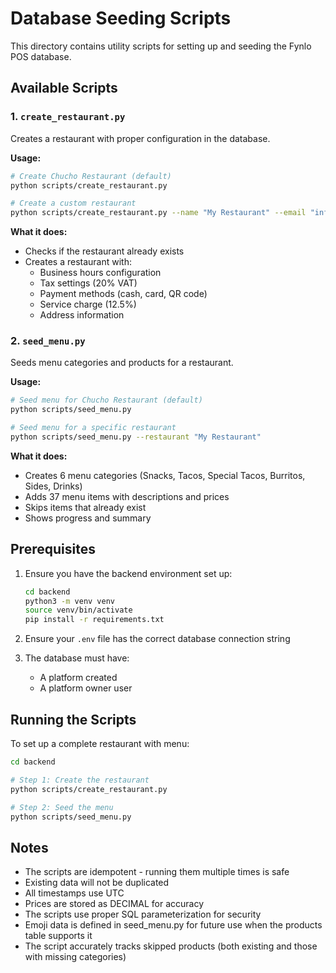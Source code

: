 # Database Seeding Scripts

This directory contains utility scripts for setting up and seeding the Fynlo POS database.

## Available Scripts

### 1. `create_restaurant.py`
Creates a restaurant with proper configuration in the database.

**Usage:**
```bash
# Create Chucho Restaurant (default)
python scripts/create_restaurant.py

# Create a custom restaurant
python scripts/create_restaurant.py --name "My Restaurant" --email "info@myrestaurant.com" --phone "+44 20 9876 5432"
```

**What it does:**
- Checks if the restaurant already exists
- Creates a restaurant with:
  - Business hours configuration
  - Tax settings (20% VAT)
  - Payment methods (cash, card, QR code)
  - Service charge (12.5%)
  - Address information

### 2. `seed_menu.py`
Seeds menu categories and products for a restaurant.

**Usage:**
```bash
# Seed menu for Chucho Restaurant (default)
python scripts/seed_menu.py

# Seed menu for a specific restaurant
python scripts/seed_menu.py --restaurant "My Restaurant"
```

**What it does:**
- Creates 6 menu categories (Snacks, Tacos, Special Tacos, Burritos, Sides, Drinks)
- Adds 37 menu items with descriptions and prices
- Skips items that already exist
- Shows progress and summary

## Prerequisites

1. Ensure you have the backend environment set up:
   ```bash
   cd backend
   python3 -m venv venv
   source venv/bin/activate
   pip install -r requirements.txt
   ```

2. Ensure your `.env` file has the correct database connection string

3. The database must have:
   - A platform created
   - A platform owner user

## Running the Scripts

To set up a complete restaurant with menu:

```bash
cd backend

# Step 1: Create the restaurant
python scripts/create_restaurant.py

# Step 2: Seed the menu
python scripts/seed_menu.py
```

## Notes

- The scripts are idempotent - running them multiple times is safe
- Existing data will not be duplicated
- All timestamps use UTC
- Prices are stored as DECIMAL for accuracy
- The scripts use proper SQL parameterization for security
- Emoji data is defined in seed_menu.py for future use when the products table supports it
- The script accurately tracks skipped products (both existing and those with missing categories)